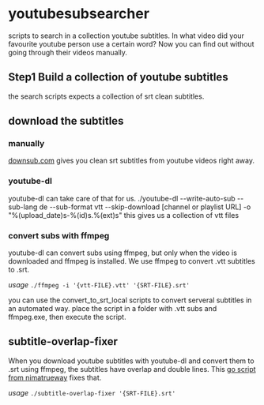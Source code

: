 # youtubesubsearcher
scripts to search in a collection youtube subtitles. 
In what video did your favourite youtube person use a certain word? Now you can find out without going through their videos manually.


## Step1 Build a collection of youtube subtitles

the search scripts expects a collection of srt clean subtitles.

## download the subtitles

### manually

[downsub.com](https://downsub.com/) gives you clean srt subtitles from youtube videos right away.

### youtube-dl
youtube-dl can take care of that for us.
  ./youtube-dl --write-auto-sub --sub-lang de --sub-format vtt --skip-download [channel or playlist URL] -o "%(upload_date)s-%(id)s.%(ext)s"
this gives us a collection of vtt files

### convert subs with ffmpeg
youtube-dl can convert subs using ffmpeg, but only when the video is downloaded and ffmpeg is installed.
We use ffmpeg to convert .vtt subtitles to .srt.

*usage*
`./ffmpeg -i '{vtt-FILE}.vtt' '{SRT-FILE}.srt'`

you can use the convert_to_srt_local scripts to convert serveral subtitles in an automated way.
place the script in a folder with .vtt subs and ffmpeg.exe, then execute the script.

## subtitle-overlap-fixer
When you download youtube subtitles with youtube-dl and convert them to .srt using ffmpeg, the subtitles have overlap and double lines.
This [go script from nimatrueway](https://gist.github.com/nimatrueway/4589700f49c691e5413c5b2df4d02f4f) fixes that.

*usage*
`./subtitle-overlap-fixer '{SRT-FILE}.srt'`
